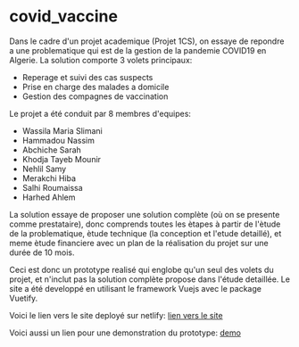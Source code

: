 # covid_vaccine

Dans le cadre d'un projet academique (Projet 1CS), on essaye de repondre a une problematique qui est de la gestion de la pandemie COVID19 en Algerie. La solution comporte 3 volets principaux:
- Reperage et suivi des cas suspects
- Prise en charge des malades a domicile
- Gestion des compagnes de vaccination

Le projet a été conduit par 8 membres d'equipes:
- Wassila Maria Slimani
- Hammadou Nassim
- Abchiche Sarah
- Khodja Tayeb Mounir
- Nehlil Samy 
- Merakchi Hiba
- Salhi Roumaissa
- Harhed Ahlem

La solution essaye de proposer une solution complète (où on se presente comme prestataire), donc comprends toutes les ètapes à partir de l'ètude de la problematique, ètude technique (la conception et l'etude detaillé), et meme ètude financiere avec un plan de la réalisation du projet sur une durée de 10 mois.

Ceci est donc un prototype realisé qui englobe qu'un seul des volets du projet, et n'inclut pas la solution complète propose dans l'étude detaillée.
Le site a été developpé en utilisant le framework Vuejs avec le package Vuetify.

Voici le lien vers le site deployé sur netlify: [lien vers le site](https://suivac.netlify.app/)

Voici aussi un lien pour une demonstration du prototype: [demo](https://drive.google.com/file/d/11eIOtAwt3iyLOdvik_Sb_afbjigAJOxl/view?usp=sharing)
